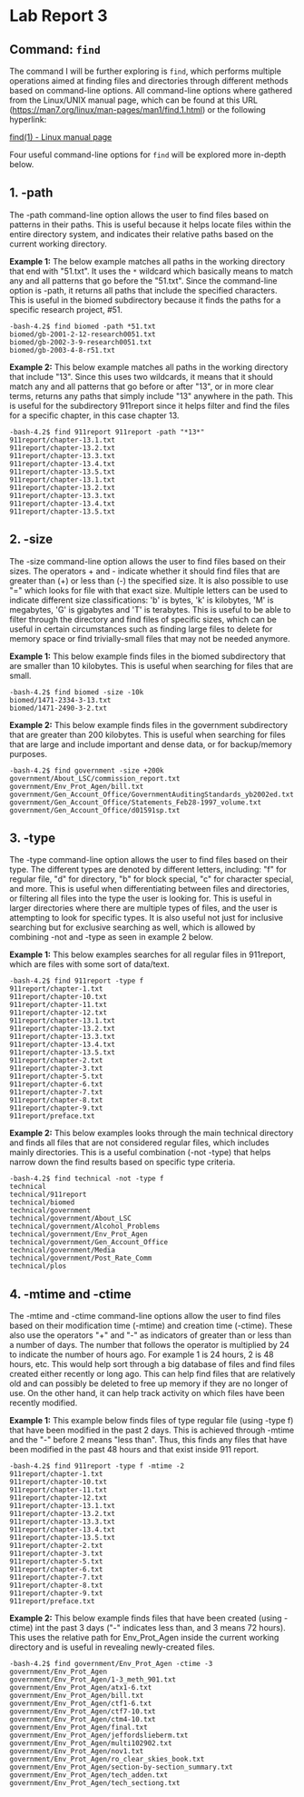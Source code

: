 # Lab Report 3

## Command: `find`

The command I will be further exploring is `find`, which performs multiple operations aimed at finding files and directories through different methods based on command-line options. All command-line options where gathered from the Linux/UNIX manual page, which can be found at this URL (https://man7.org/linux/man-pages/man1/find.1.html) or the following hyperlink:

[find(1) - Linux manual page](https://man7.org/linux/man-pages/man1/find.1.html)



Four useful command-line options for `find` will be explored more in-depth below.


## 1. -path 

The -path command-line option allows the user to find files based on patterns in their paths. This is useful because it helps locate files within the entire directory system, and indicates their relative paths based on the current working directory. 

**Example 1:**
The below example matches all paths in the working directory that end with "51.txt". It uses the `*` wildcard which basically means to match any and all patterns that go before the "51.txt". Since the command-line option is -path, it returns all paths that include the specified characters. This is useful in the biomed subdirectory because it finds the paths for a specific research project, #51. 

``` 
-bash-4.2$ find biomed -path *51.txt
biomed/gb-2001-2-12-research0051.txt
biomed/gb-2002-3-9-research0051.txt
biomed/gb-2003-4-8-r51.txt
```

**Example 2:**
This below example matches all paths in the working directory that include "13". Since this uses two wildcards, it means that it should match any and all patterns that go before or after "13", or in more clear terms, returns any paths that simply include "13" anywhere in the path. This is useful for the subdirectory 911report since it helps filter and find the files for a specific chapter, in this case chapter 13. 
``` 
-bash-4.2$ find 911report 911report -path "*13*"
911report/chapter-13.1.txt
911report/chapter-13.2.txt
911report/chapter-13.3.txt
911report/chapter-13.4.txt
911report/chapter-13.5.txt
911report/chapter-13.1.txt
911report/chapter-13.2.txt
911report/chapter-13.3.txt
911report/chapter-13.4.txt
911report/chapter-13.5.txt
``` 

## 2. -size
The -size command-line option allows the user to find files based on their sizes. The operators + and - indicate whether it should find files that are greater than (+) or less than (-) the specified size. It is also possible to use "=" which looks for file with that exact size. Multiple letters can be used to indicate different size classifications: 'b' is bytes, 'k' is kilobytes, 'M' is megabytes, 'G' is gigabytes and 'T' is terabytes. This is useful to be able to filter through the directory and find files of specific sizes, which can be useful in certain circumstances such as finding large files to delete for memory space or find trivially-small files that may not be needed anymore. 

**Example 1:**
This below example finds files in the biomed subdirectory that are smaller than 10 kilobytes. This is useful when searching for files that are small. 
``` 
-bash-4.2$ find biomed -size -10k 
biomed/1471-2334-3-13.txt
biomed/1471-2490-3-2.txt
``` 

**Example 2:**
This below example finds files in the government subdirectory that are greater than 200 kilobytes. This is useful when searching for files that are large and include important and dense data, or for backup/memory purposes. 
``` 
-bash-4.2$ find government -size +200k
government/About_LSC/commission_report.txt
government/Env_Prot_Agen/bill.txt
government/Gen_Account_Office/GovernmentAuditingStandards_yb2002ed.txt
government/Gen_Account_Office/Statements_Feb28-1997_volume.txt
government/Gen_Account_Office/d01591sp.txt
``` 

## 3. -type 
The -type command-line option allows the user to find files based on their type. The different types are denoted by different letters, including: "f" for regular file, "d" for directory, "b" for block special, "c" for character special, and more. This is useful when differentiating between files and directories, or filtering all files into the type the user is looking for. This is useful in larger directories where there are multiple types of files, and the user is attempting to look for specific types. It is also useful not just for inclusive searching but for exclusive searching as well, which is allowed by combining -not and -type as seen in example 2 below. 

**Example 1:**
This below examples searches for all regular files in 911report, which are files with some sort of data/text. 
``` 
-bash-4.2$ find 911report -type f
911report/chapter-1.txt
911report/chapter-10.txt
911report/chapter-11.txt
911report/chapter-12.txt
911report/chapter-13.1.txt
911report/chapter-13.2.txt
911report/chapter-13.3.txt
911report/chapter-13.4.txt
911report/chapter-13.5.txt
911report/chapter-2.txt
911report/chapter-3.txt
911report/chapter-5.txt
911report/chapter-6.txt
911report/chapter-7.txt
911report/chapter-8.txt
911report/chapter-9.txt
911report/preface.txt
``` 
**Example 2:**
This below examples looks through the main technical directory and finds all files that are not considered regular files, which includes mainly directories. This is a useful combination (-not -type) that helps narrow down the find results based on specific type criteria. 
``` 
-bash-4.2$ find technical -not -type f        
technical
technical/911report
technical/biomed
technical/government
technical/government/About_LSC
technical/government/Alcohol_Problems
technical/government/Env_Prot_Agen
technical/government/Gen_Account_Office
technical/government/Media
technical/government/Post_Rate_Comm
technical/plos
``` 

## 4. -mtime and -ctime
The -mtime and -ctime command-line options allow the user to find files based on their modification time (-mtime) and creation time (-ctime). These also use the operators "+" and "-" as indicators of greater than or less than a number of days. The number that follows the operator is multiplied by 24 to indicate the number of hours ago. For example 1 is 24 hours, 2 is 48 hours, etc. This would help sort through a big database of files and find files created either recently or long ago. This can help find files that are relatively old and can possibly be deleted to free up memory if they are no longer of use. On the other hand, it can help track activity on which files have been recently modified. 

**Example 1:**
This example below finds files of type regular file (using -type f) that have been modified in the past 2 days. This is achieved through -mtime and the "-" before 2 means "less than". Thus, this finds any files that have been modified in the past 48 hours and that exist inside 911 report. 

``` 
-bash-4.2$ find 911report -type f -mtime -2
911report/chapter-1.txt
911report/chapter-10.txt
911report/chapter-11.txt
911report/chapter-12.txt
911report/chapter-13.1.txt
911report/chapter-13.2.txt
911report/chapter-13.3.txt
911report/chapter-13.4.txt
911report/chapter-13.5.txt
911report/chapter-2.txt
911report/chapter-3.txt
911report/chapter-5.txt
911report/chapter-6.txt
911report/chapter-7.txt
911report/chapter-8.txt
911report/chapter-9.txt
911report/preface.txt
``` 
**Example 2:**
This below example finds files that have been created (using -ctime) int the past 3 days ("-" indicates less than, and 3 means 72 hours). This uses the relative path for Env_Prot_Agen inside the current working directory and is useful in revealing newly-created files. 
``` 
-bash-4.2$ find government/Env_Prot_Agen -ctime -3
government/Env_Prot_Agen
government/Env_Prot_Agen/1-3_meth_901.txt
government/Env_Prot_Agen/atx1-6.txt
government/Env_Prot_Agen/bill.txt
government/Env_Prot_Agen/ctf1-6.txt
government/Env_Prot_Agen/ctf7-10.txt
government/Env_Prot_Agen/ctm4-10.txt
government/Env_Prot_Agen/final.txt
government/Env_Prot_Agen/jeffordslieberm.txt
government/Env_Prot_Agen/multi102902.txt
government/Env_Prot_Agen/nov1.txt
government/Env_Prot_Agen/ro_clear_skies_book.txt
government/Env_Prot_Agen/section-by-section_summary.txt
government/Env_Prot_Agen/tech_adden.txt
government/Env_Prot_Agen/tech_sectiong.txt
``` 
